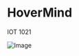 # HoverMind
IOT 1021

![Image](https://github.com/user-attachments/assets/2ed07bf8-0395-49fd-9b5b-824709bce290)
